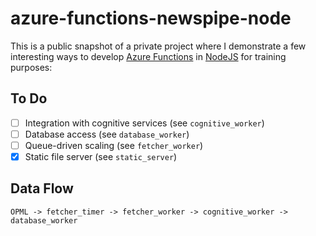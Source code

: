 # azure-functions-newspipe-node

This is a public snapshot of a private project where I demonstrate a few interesting ways to develop [Azure Functions][azf] in [NodeJS][n] for training purposes:

## To Do

- [ ] Integration with cognitive services (see `cognitive_worker`)
- [ ] Database access (see `database_worker`)
- [ ] Queue-driven scaling (see `fetcher_worker`)
- [x] Static file server (see `static_server`)

## Data Flow

    OPML -> fetcher_timer -> fetcher_worker -> cognitive_worker -> database_worker 

[n]: http://nodejs.org
[azf]: https://docs.microsoft.com/en-us/azure/azure-functions/

